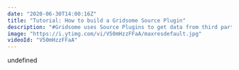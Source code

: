 ```yaml
---
date: "2020-06-30T14:00:16Z"
title: "Tutorial: How to build a Gridsome Source Plugin"
description: "#Gridsome uses Source Plugins to get data from third party CMS' or API's into your #JAMstack website. Recently I felt I needed a custom source plugin and in this video I explain how you can do that as well.\n\nCode is open source: \nhttps://github.com/timbenniks/gridsome-source-example\n\nAlso check out: \nhttps://gridsome.org/\n\nFollow me here:\nWebsite: https://timbenniks.nl/\nTwitter: https://twitter.com/timbenniks\nGithub: https://github.com/timbenniks\n\n#vuejs"
image: "https://i.ytimg.com/vi/V50mHzzFFaA/maxresdefault.jpg"
videoId: "V50mHzzFFaA"
---
```


undefined